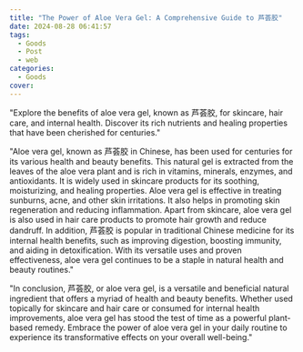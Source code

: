 ```yaml
---
title: "The Power of Aloe Vera Gel: A Comprehensive Guide to 芦荟胶"
date: 2024-08-28 06:41:57
tags:
  - Goods
  - Post
  - web
categories:
  - Goods
cover: 
---
```


"Explore the benefits of aloe vera gel, known as 芦荟胶, for skincare, hair care, and internal health. Discover its rich nutrients and healing properties that have been cherished for centuries."

"Aloe vera gel, known as 芦荟胶 in Chinese, has been used for centuries for its various health and beauty benefits. This natural gel is extracted from the leaves of the aloe vera plant and is rich in vitamins, minerals, enzymes, and antioxidants. It is widely used in skincare products for its soothing, moisturizing, and healing properties. Aloe vera gel is effective in treating sunburns, acne, and other skin irritations. It also helps in promoting skin regeneration and reducing inflammation. Apart from skincare, aloe vera gel is also used in hair care products to promote hair growth and reduce dandruff. In addition, 芦荟胶 is popular in traditional Chinese medicine for its internal health benefits, such as improving digestion, boosting immunity, and aiding in detoxification. With its versatile uses and proven effectiveness, aloe vera gel continues to be a staple in natural health and beauty routines."

"In conclusion, 芦荟胶, or aloe vera gel, is a versatile and beneficial natural ingredient that offers a myriad of health and beauty benefits. Whether used topically for skincare and hair care or consumed for internal health improvements, aloe vera gel has stood the test of time as a powerful plant-based remedy. Embrace the power of aloe vera gel in your daily routine to experience its transformative effects on your overall well-being."
